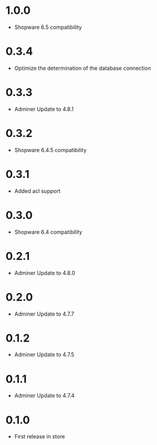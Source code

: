 # 1.0.0

- Shopware 6.5 compatibility

# 0.3.4

* Optimize the determination of the database connection

# 0.3.3

* Adminer Update to 4.8.1

# 0.3.2

* Shopware 6.4.5 compatibility

# 0.3.1

* Added acl support

# 0.3.0

* Shopware 6.4 compatibility

# 0.2.1

* Adminer Update to 4.8.0

# 0.2.0

* Adminer Update to 4.7.7

# 0.1.2

* Adminer Update to 4.7.5

# 0.1.1

* Adminer Update to 4.7.4

# 0.1.0

* First release in store
